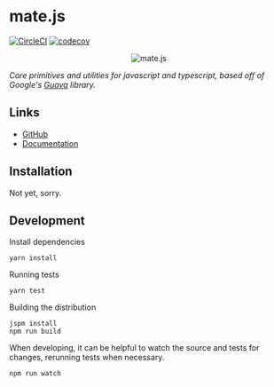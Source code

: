 # mate.js

[![CircleCI](https://circleci.com/gh/psastras/mate.js.svg?style=shield&circle-token=:circle-ci-badge-token)](https://circleci.com/gh/psastras/mate.js/tree/master)
[![codecov](https://codecov.io/gh/psastras/mate.js/branch/master/graph/badge.svg)](https://codecov.io/gh/psastras/mate.js)

<p align="center">
  <img src="https://psastras.github.io/mate.js/icon.png" alt="mate.js"/>
</p>

_Core primitives and utilities for javascript and typescript, based off of Google's [Guava](https://github.com/google/guava) library._

## Links

- [GitHub](https://github.com/psastras/mate.js)
- [Documentation](https://psastras.github.io/mate.js/)

## Installation

Not yet, sorry.

## Development

Install dependencies

```shell
yarn install
```

Running tests

```shell
yarn test
```

Building the distribution

```shell
jspm install
npm run build
```

When developing, it can be helpful to watch the source and tests for changes, rerunning
tests when necessary.

```shell
npm run watch
```